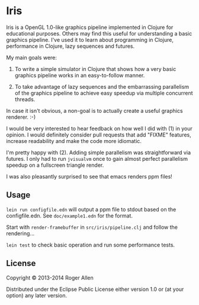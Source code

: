 # Iris

Iris is a OpenGL 1.0-like graphics pipeline implemented in Clojure for
educational purposes.  Others may find this useful for understanding a
basic graphics pipeline.  I've used it to learn about programming in
Clojure, performance in Clojure, lazy sequences and futures.

My main goals were:

1. To write a simple simulator in Clojure that shows how a very basic
graphics pipeline works in an easy-to-follow manner.

2. To take advantage of lazy sequences and the embarrassing
parallelism of the graphics pipeline to achieve easy speedup via
multiple concurrent threads.

In case it isn't obvious, a non-goal is to actually create a useful
graphics renderer.  :-)

I would be very interested to hear feedback on how well I did with (1)
in your opinion.  I would definitely consider pull requests that add
"FIXME" features, increase readability and make the code more
idiomatic.

I'm pretty happy with (2).  Adding simple parallelism was
straightforward via futures.  I only had to run `jvisualvm` once to
gain almost perfect parallelism speedup on a fullscreen triangle
render.

I was also pleasantly surprised to see that emacs renders ppm files!

## Usage

`lein run configfile.edn` will output a ppm file to stdout based on
the configfile.edn.  See `doc/example1.edn` for the format.

Start with `render-framebuffer` in `src/iris/pipeline.clj` and follow
the rendering...

`lein test` to check basic operation and run some performance tests.

## License

Copyright © 2013-2014 Roger Allen

Distributed under the Eclipse Public License either version 1.0 or (at
your option) any later version.

